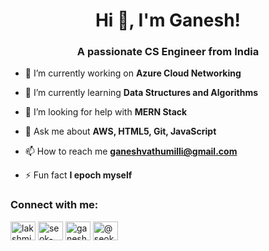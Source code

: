 <h1 align="center">Hi 👋, I'm Ganesh!</h1>
<h3 align="center">A passionate CS Engineer from India</h3>

- 🔭 I’m currently working on **Azure Cloud Networking**

- 🌱 I’m currently learning **Data Structures and Algorithms**

- 🤝 I’m looking for help with **MERN Stack**

- 💬 Ask me about **AWS, HTML5, Git, JavaScript**

- 📫 How to reach me **ganeshvathumilli@gmail.com**

- ⚡ Fun fact **I epoch myself**

<h3 align="left">Connect with me:</h3>
<p align="left">
<a href="https://linkedin.com/in/lakshmi sri sai ganesh vathumilli" target="blank"><img align="center" src="https://raw.githubusercontent.com/rahuldkjain/github-profile-readme-generator/master/src/images/icons/Social/linked-in-alt.svg" alt="lakshmi sri sai ganesh vathumilli" height="30" width="40" /></a>
<a href="https://www.hackerrank.com/seok-jin" target="blank"><img align="center" src="https://raw.githubusercontent.com/rahuldkjain/github-profile-readme-generator/master/src/images/icons/Social/hackerrank.svg" alt="seok-jin" height="30" width="40" /></a>
<a href="https://www.leetcode.com/ganesh9727" target="blank"><img align="center" src="https://raw.githubusercontent.com/rahuldkjain/github-profile-readme-generator/master/src/images/icons/Social/leet-code.svg" alt="ganesh9727" height="30" width="40" /></a>
<a href="https://www.hackerearth.com/@seok-jin12" target="blank"><img align="center" src="https://raw.githubusercontent.com/rahuldkjain/github-profile-readme-generator/master/src/images/icons/Social/hackerearth.svg" alt="@seok-jin12" height="30" width="40" /></a>
</p>
